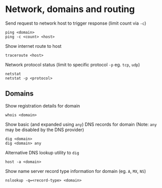 # Network, domains and routing

Send request to network host to trigger response (limit count via `-c`)

    ping <domain>
    ping -c <count> <host>

Show internet route to host

    traceroute <host>

Network protocol status (limit to specific protocol `-p` eg. `tcp`, `udp`)

    netstat
    netstat -p <protocol>

## Domains

Show registration details for domain

    whois <domain>

Show basic (and expanded using `any`) DNS records for domain (Note: `any` may be disabled by the DNS provider)

    dig <domain>
    dig <domain> any

Alternative DNS lookup utility to `dig`

    host -a <domain>

Show name server record type information for domain (eg. `A`, `MX`, `NS`)

    nslookup -q=<record-type> <domain>

